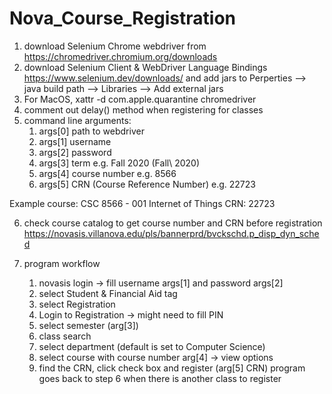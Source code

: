 # Nova_Course_Registration

1. download Selenium Chrome webdriver from https://chromedriver.chromium.org/downloads
2. download Selenium Client & WebDriver Language Bindings https://www.selenium.dev/downloads/ and add jars to Perperties --> java build path --> Libraries --> Add external jars
3. For MacOS, 
   xattr -d com.apple.quarantine chromedriver
4. comment out delay() method when registering for classes
5. command line arguments: 
    1) args[0] path to webdriver
    2) args[1] username
    3) args[2] password 
    4) args[3] term e.g. Fall 2020 (Fall\ 2020)
    5) args[4] course number e.g. 8566 
    6) args[5] CRN (Course Reference Number) e.g. 22723

Example course: CSC 8566 - 001 Internet of Things CRN: 22723

6. check course catalog to get course number and CRN before registration
   https://novasis.villanova.edu/pls/bannerprd/bvckschd.p_disp_dyn_sched

7. program workflow
     1) novasis login -> fill username args[1] and password args[2]
     2) select Student & Financial Aid tag
     3) select Registration
     4) Login to Registration -> might need to fill PIN
     5) select semester (arg[3])
     6) class search
     7) select department (default is set to Computer Science)
     8) select course with course number arg[4] -> view options
     9) find the CRN, click check box and register (arg[5] CRN)
     program goes back to step 6 when there is another class to register

